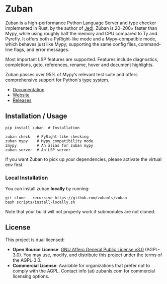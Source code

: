 # Zuban

Zuban is a high-performance Python Language Server and type checker implemented
in Rust, by the author of [Jedi](https://github.com/davidhalter/jedi).
Zuban is 20–200× faster than Mypy, while using roughly half the memory and CPU
compared to Ty and Pyrefly. It offers both a PyRight-like mode and a
Mypy-compatible mode, which behaves just like Mypy; supporting the same config
files, command-line flags, and error messages.

Most important LSP features are supported. Features include diagnostics,
completions, goto, references, rename, hover and document highlights.

Zuban passes over 95% of Mypy’s relevant test suite and offers comprehensive
support for Python's [type system](https://htmlpreview.github.io/?https://github.com/python/typing/blob/main/conformance/results/results.html).

- [Documentation](https://docs.zubanls.com)
- [Website](https://zubanls.com)
- [Releases](https://pypi.org/project/zuban/)

## Installation / Usage

```
pip install zuban  # Installation

zuban check   # PyRight-like checking
zuban mypy    # Mypy compatibility mode
zmypy         # An alias for zuban mypy
zuban server  # An LSP server
```

If you want Zuban to pick up your dependencies, please activate the virtual env first.

### Local Installation

You can install zuban **locally** by running:

```
git clone --recursive https://github.com/zubanls/zuban
bash scripts/install-locally.sh
```

Note that your build will not properly work if submodules are not cloned.

## License

This project is dual licensed:

- **Open Source License**: [GNU Affero General Public License v3.0](LICENSE) (AGPL-3.0).
  You may use, modify, and distribute this project under the terms of the AGPL-3.0.
- **Commercial License**: Available for organizations that prefer not to comply with the AGPL.
  Contact info (at) zubanls.com for commercial licensing options.
